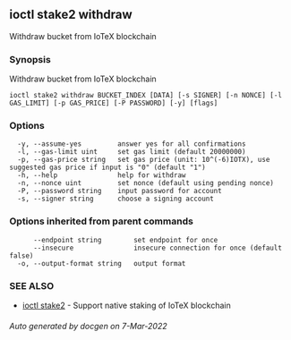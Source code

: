 ## ioctl stake2 withdraw

Withdraw bucket from IoTeX blockchain

### Synopsis

Withdraw bucket from IoTeX blockchain

```
ioctl stake2 withdraw BUCKET_INDEX [DATA] [-s SIGNER] [-n NONCE] [-l GAS_LIMIT] [-p GAS_PRICE] [-P PASSWORD] [-y] [flags]
```

### Options

```
  -y, --assume-yes         answer yes for all confirmations
  -l, --gas-limit uint     set gas limit (default 20000000)
  -p, --gas-price string   set gas price (unit: 10^(-6)IOTX), use suggested gas price if input is "0" (default "1")
  -h, --help               help for withdraw
  -n, --nonce uint         set nonce (default using pending nonce)
  -P, --password string    input password for account
  -s, --signer string      choose a signing account
```

### Options inherited from parent commands

```
      --endpoint string        set endpoint for once
      --insecure               insecure connection for once (default false)
  -o, --output-format string   output format
```

### SEE ALSO

* [ioctl stake2](ioctl_stake2.md)	 - Support native staking of IoTeX blockchain

###### Auto generated by docgen on 7-Mar-2022
